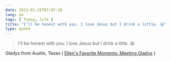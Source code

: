 ```yaml
---
date: 2013-01-31T07:07:28
lang: en
tags: [ funny, life ]
title: "I'll be honest with﻿ you. I love Jesus but I drink a little. 😃"
type: quote
---
```


> I'll be honest with﻿ you. I love Jesus but I drink a little. 😃

Gladys from Austin, Texas ( [Ellen's Favorite Moments: Meeting
Gladys](http://www.youtube.com/watch?v=-jeCL9f2NNI&NR) )

